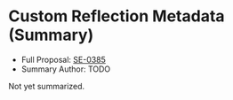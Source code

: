 # Custom Reflection Metadata (Summary)

* Full Proposal: [SE-0385](https://github.com/apple/swift-evolution/blob/main/proposals/0385-custom-reflection-metadata.md)
* Summary Author: TODO

Not yet summarized.
